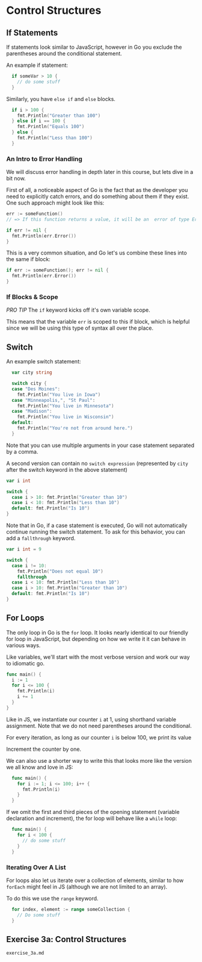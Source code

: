 # Control Structures

## If Statements

If statements look similar to JavaScript, however in Go you exclude the
parentheses around the conditional statement.

An example if statement:

```go
  if someVar > 10 {
    // do some stuff
  }
```

Similarly, you have `else if` and `else` blocks.

```go
  if i > 100 {
    fmt.Println("Greater than 100")
  } else if i == 100 {
    fmt.Println("Equals 100")
  } else {
    fmt.Println("Less than 100")
  }
```

### An Intro to Error Handling

We will discuss error handling in depth later in this course, but lets dive in
a bit now.

First of all, a noticeable aspect of Go is the fact that as the developer you
need to explicitly catch errors, and do something about them if they exist. One
such approach might look like this:

```go
err := someFunction()
// => If this function returns a value, it will be an  error of type Error

if err != nil {
  fmt.Println(err.Error())
}
```

This is a very common situation, and Go let's us combine these lines into the
same if block:

```go
if err := someFunction(); err != nil {
  fmt.Println(err.Error())
}
```
### If Blocks & Scope

*PRO TIP* The `if` keyword kicks off it's own variable scope.

This means that the variable `err` is scoped to this if block, which is helpful since we
will be using this type of syntax all over the place.

## Switch

An example switch statement:

```go
  var city string

  switch city {
  case "Des Moines":
    fmt.Println("You live in Iowa")
  case "Minneapolis,", "St Paul":
    fmt.Println("You live in Minnesota")
  case "Madison":
    fmt.Println("You live in Wisconsin")
  default:
    fmt.Println("You're not from around here.")
  }
```

Note that you can use multiple arguments in your case statement separated by a
comma.

A second version can contain no `switch expression` (represented by `city` after
the switch keyword in the above statement)

```go
var i int

switch {
  case i > 10: fmt.Println("Greater than 10")
  case i < 10: fmt.Println("Less than 10")
  default: fmt.Println("Is 10")
}
```

Note that in Go, if a case statement is executed, Go will not automatically
continue running the switch statement. To ask for this behavior, you can add a
`fallthrough` keyword.

```go
var i int = 9

switch {
  case i != 10:
    fmt.Println("Does not equal 10")
    fallthrough
  case i < 10: fmt.Println("Less than 10")
  case i > 10: fmt.Println("Greater than 10")
  default: fmt.Println("Is 10")
}
```

## For Loops

The only loop in Go is the `for` loop. It looks nearly identical to our friendly for loop in JavaScript, but depending on how we write it it can behave in various ways.

Like variables, we'll start with the most verbose version and work our way to idiomatic go.

```go
func main() {
  i := 1
  for i <= 100 {
    fmt.Println(i)
    i += 1
  }
}
```

Like in JS, we instantiate our counter `i` at 1, using shorthand variable assignment. Note that we do not need parentheses around the conditional.

For every iteration, as long as our counter `i` is below 100, we print its value

Increment the counter by one.

We can also use a shorter way to write this that looks more like the version we all know and
love in JS:

```go
  func main() {
    for i := 1; i <= 100; i++ {
      fmt.Println(i)
    }
  }
```

If we omit the first and third pieces of the opening statement (variable
declaration and increment), the for loop will behave like a `while` loop:

```go
  func main() {
    for i < 100 {
      // do some stuff
    }
  }
```

### Iterating Over A List

For loops also let us iterate over a collection of elements, similar to how
`forEach` might feel in JS (although we are not limited to an array).

To do this we use the `range` keyword.

```go
  for index, element := range someCollection {
    // Do some stuff
  }
```

## Exercise 3a: Control Structures
`exercise_3a.md`
